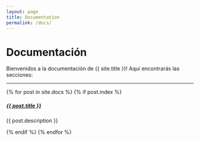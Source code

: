 ```yaml
---
layout: page
title: Documentation
permalink: /docs/
---
```


# Documentación

Bienvenidos a la documentación de {{ site.title }}! Aquí encontrarás las secciones:

<div class="section-index">
    <hr class="panel-line">
    {% for post in site.docs %}
	{% if post.index %}
    <div class="entry">
    <h5><a href="{{ post.url | prepend: site.baseurl }}">{{ post.title }}</a></h5>
    <p>{{ post.description }}</p>
	</div>
	{% endif %}
    {% endfor %}
</div>
